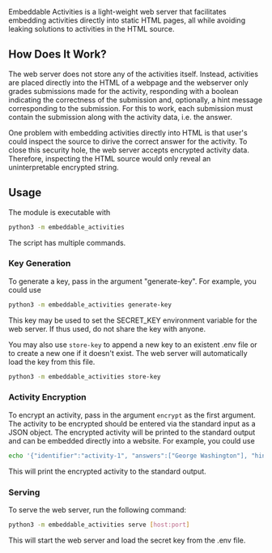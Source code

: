 Embeddable Activities is a light-weight web server that facilitates embedding activities directly into static HTML pages,
all while avoiding leaking solutions to activities in the HTML source.


## How Does It Work?
The web server does not store any of the activities itself.
Instead, activities are placed directly into the HTML of a webpage and the webserver only grades submissions made for the activity,
responding with a boolean indicating the correctness of the submission and, optionally, a hint message corresponding to the submission.
For this to work, each submission must contain the submission along with the activity data, i.e. the answer.

One problem with embedding activities directly into HTML is that user's could inspect the source to dirive the correct answer for the activity.
To close this security hole, the web server accepts encrypted activity data.
Therefore, inspecting the HTML source would only reveal an uninterpretable encrypted string.


## Usage

The module is executable with

```bash
python3 -m embeddable_activities
```

The script has multiple commands.


### Key Generation

To generate a key, pass in the argument "generate-key".
For example, you could use
```bash
python3 -m embeddable_activities generate-key
```
This key may be used to set the SECRET_KEY environment variable for the web server.
If thus used, do not share the key with anyone.

You may also use `store-key` to append a new key to an existent .env file or to create a new one if it doesn't exist.
The web server will automatically load the key from this file.

```bash
python3 -m embeddable_activities store-key
```

### Activity Encryption

To encrypt an activity, pass in the argument `encrypt` as the first argument.
The activity to be encrypted should be entered via the standard input as a JSON object.
The encrypted activity will be printed to the standard output and can be embedded directly
into a website.
For example, you could use
```bash
echo '{"identifier":"activity-1", "answers":["George Washington"], "hints": {"Donald Trump": "Wrong!"}}' | python3 -m embeddable_activities encrypt
```
This will print the encrypted activity to the standard output.


### Serving

To serve the web server, run the following command:
```bash
python3 -m embeddable_activities serve [host:port]
```
This will start the web server and load the secret key from the .env file.
